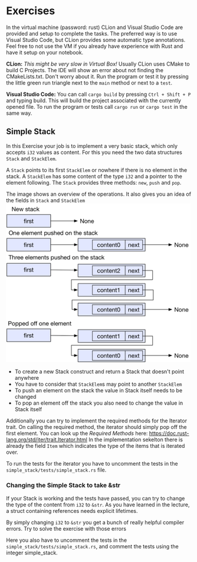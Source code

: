 # Exercises

In the virtual machine (password: rust) CLion and Visual Studio Code are provided and setup to complete the tasks.
The preferred way is to use Visual Studio Code, but CLion provides some automatic type annotations.
Feel free to not use the VM if you already have experience with Rust and have it setup on your notebook.

**CLion:** _This might be very slow in Virtual Box!_ 
Usually CLion uses CMake to build C Projects. The IDE will show an error about not finding the CMakeLists.txt. Don't worry about it. Run the program or test it by pressing the little green run triangle next to the `main` method or next to a `test`.

**Visual Studio Code:** You can call `cargo build` by pressing `Ctrl + Shift + P` and typing build.
This will build the project associated with the currently opened file.
To run the program or tests call `cargo run` or `cargo test` in the same way.


## Simple Stack

In this Exercise your job is to implement a very basic stack, which only accepts `i32` values as content.
For this you need the two data structures `Stack` and `StackElem`.

A `Stack` points to its first `StackElem` or nowhere if there is no element in the stack.
A `StackElem` has some content of the type `i32` and a pointer to the element following.
The `Stack` provides three methods: `new`, `push` and `pop`.

The image shows an overview of the operations.
It also gives you an idea of the fields in `Stack` and `StackElem`
<img src="../assets/simple_stack.png" width = "500">

- To create a new Stack construct and return a Stack that doesn't point anywhere
- You have to consider that `StackElem`s may point to another `StackElem` 
- To push an element on the stack the value in Stack itself needs to be changed
- To pop an element off the stack you also need to change the value in Stack itself

Additionally you can try to implement the required methods for the Iterator trait.
On calling the required method, the iterator should simply pop off the first element.
You can look up the _Required Methods_ here: https://doc.rust-lang.org/std/iter/trait.Iterator.html 
In the implementation sekelton there is already the field `Item` which indicates the type of the items that is iterated over.

To run the tests for the iterator you have to uncomment the tests in the `simple_stack/tests/simple_stack.rs` file.

### Changing the Simple Stack to take &str

If your Stack is working and the tests have passed, you can try to change the type of the content from `i32` to `&str`.
As you have learned in the lecture, a struct containing references needs explicit lifetimes.

By simply changing `i32` to `&str` you get a bunch of really helpful compiler errors. 
Try to solve the exercise with those errors

Here you also have to uncomment the tests in the `simple_stack/tests/simple_stack.rs`, and comment the tests using the integer simple_stack.
